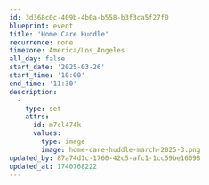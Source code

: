 ```yaml
---
id: 3d368c0c-409b-4b0a-b558-b3f3ca5f27f0
blueprint: event
title: 'Home Care Huddle'
recurrence: none
timezone: America/Los_Angeles
all_day: false
start_date: '2025-03-26'
start_time: '10:00'
end_time: '11:30'
description:
  -
    type: set
    attrs:
      id: m7cl474k
      values:
        type: image
        image: home-care-huddle-march-2025-3.png
updated_by: 87a74d1c-1760-42c5-afc1-1cc59be16098
updated_at: 1740768222
---
```

